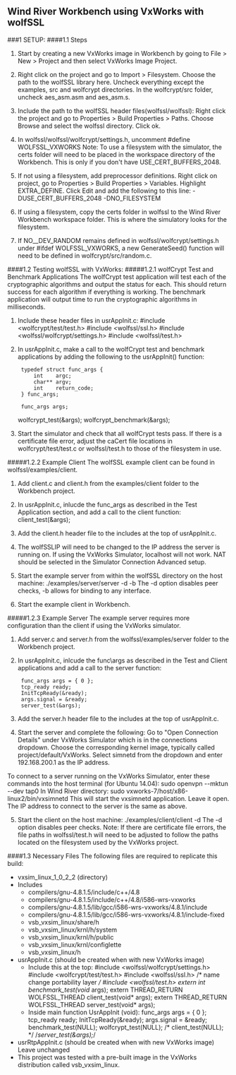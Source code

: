 ## Wind River Workbench using VxWorks with wolfSSL
###1 SETUP:
####1.1 Steps
1. Start by creating a new VxWorks image in Workbench by going to File > New >
Project and then select VxWorks Image Project.

2. Right click on the project and go to Import > Filesystem. Choose the path
to the wolfSSL library here. Uncheck everything except the examples, src and 
wolfcrypt directories.
In the wolfcrypt/src folder, uncheck aes\_asm.asm and aes\_asm.s.

3. Include the path to the wolfSSL header files(wolfssl/wolfssl):
Right click the project and go to Properties > Build Properties > Paths.
 Choose Browse and select the wolfssl directory. Click ok.

4. In wolfssl/wolfssl/wolfcrypt/settings.h, uncomment
    #define WOLFSSL_VXWORKS
Note: To use a filesystem with the simulator, the certs folder will need to be 
placed in the workspace directory of the Workbench. This is only if you don't 
have USE\_CERT\_BUFFERS\_2048.

5. If not using a filesystem, add preprocessor definitions.
Right click on project, go to Properties > Build Properties > Variables.
Highlight EXTRA\_DEFINE. Click Edit and add the following to this line:
-DUSE\_CERT\_BUFFERS\_2048 -DNO\_FILESYSTEM

6. If using a filesystem, copy the certs folder in wolfssl to the Wind River
Workbench workspace folder. This is where the simulatory looks for the filesystem.

7. If NO\_\_DEV\_RANDOM remains defined in wolfssl/wolfcrypt/settings.h under
\#ifdef WOLFSSL\_VXWORKS, a new GenerateSeed() function will need to be defined
in wolfcrypt/src/random.c.

####1.2 Testing wolfSSL with VxWorks:
#####1.2.1 wolfCrypt Test and Benchmark Applications
The wolfCrypt test application will test each of the cryptographic algorithms
and output the status for each. This should return success for each algorithm
if everything is working. The benchmark application will output time to run
the cryptographic algorithms in milliseconds.

1. Include these header files in usrAppInit.c:
        #include <wolfcrypt/test/test.h>
        #include <wolfssl/ssl.h>
        #include <wolfssl/wolfcrypt/settings.h>
        #include <wolfssl/test.h>

2. In usrAppInit.c, make a call to the wolfCrypt test and benchmark applications 
by adding the following to the usrAppInit() function:

        typedef struct func_args {
            int    argc;
            char** argv;
            int    return_code;
        } func_args;

        func_args args;

    wolfcrypt_test(&args);
    wolfcrypt_benchmark(&args);

3. Start the simulator and check that all wolfCrypt tests pass. If there is a
certificate file error, adjust the caCert file locations in
wolfcrypt/test/test.c or wolfssl/test.h to those of the filesystem in use.

#####1.2.2 Example Client
The wolfSSL example client can be found in wolfssl/examples/client.

1. Add client.c and client.h from the examples/client folder to the Workbench
project.

2. In usrAppInit.c, inlucde the func\_args as described in the Test Application
section, and add a call to the client function:
    client_test(&args);

3. Add the client.h header file to the includes at the top of usrAppInit.c.

4. The wolfSSLIP will need to be changed to the IP address the server is
running on. If using the VxWorks Simulator, localhost will not work. NAT should
be selected in the Simulator Connection Advanced setup.

5. Start the example server from within the wolfSSL directory on the host
machine:
    ./examples/server/server -d -b
The -d option disables peer checks, -b allows for binding to any interface.

6. Start the example client in Workbench.

#####1.2.3 Example Server
The example server requires more configuration than the client if using the
VxWorks simulator.

1. Add server.c and server.h from the wolfssl/examples/server folder to the
Workbench project.

2. In usrAppInit.c, inlcude the func\args as described in the Test and Client
applications and add a call to the server function:
    
        func_args args = { 0 };
        tcp_ready ready;
        InitTcpReady(&ready);
        args.signal = &ready;
        server_test(&args);

3. Add the server.h header file to the includes at the top of usrAppInit.c.

4. Start the server and complete the following:
Go to "Open Connection Details" under VxWorks Simulator which is in the connections
dropdown. Choose the corresponding kernel image, typically called
project/default/VxWorks. Select simnetd from the dropdown and enter
192.168.200.1 as the IP address.

To connect to a server running on the VxWorks Simulator, enter these commands
into the host terminal (for Ubuntu 14.04):
    sudo openvpn --mktun --dev tap0
In Wind River directory:
    sudo vxworks-7/host/x86-linux2/bin/vxsimnetd
This will start the vxsimnetd application. Leave it open. The IP address to
connect to the server is the same as above.

5. Start the client on the host machine:
    ./examples/client/client -d
The -d option disables peer checks.
Note: If there are certificate file errors, the file paths in wolfssl/test.h
will need to be adjusted to follow the paths located on the filesystem used
by the VxWorks project.

####1.3 Necessary Files
The following files are required to replicate this build:
* vxsim\_linux\_1\_0\_2\_2 (directory)
* Includes
    * compilers/gnu-4.8.1.5/include/c++/4.8
    * compilers/gnu-4.8.1.5/include/c++/4.8/i586-wrs-vxworks
    * compilers/gnu-4.8.1.5/lib/gcc/i586-wrs-vxworks/4.8.1/include
    * compilers/gnu-4.8.1.5/lib/gcc/i586-wrs-vxworks/4.8.1/include-fixed
    * vsb\_vxsim\_linux/share/h
    * vsb\_vxsim\_linux/krnl/h/system
    * vsb\_vxsim\_linux/krnl/h/public
    * vsb\_vxsim\_linux/krnl/configlette
    * vsb\_vxsim\_linux/h
* usrAppInit.c (should be created when with new VxWorks image)
    * Include this at the top:
        #include <wolfssl/wolfcrypt/settings.h>
        #include <wolfcrypt/test/test.h>
        #include <wolfssl/ssl.h> /* name change portability layer */
        #include <wolfssl/test.h>
        extern int benchmark_test(void* args);
        extern THREAD\_RETURN WOLFSSL\_THREAD client\_test(void* args);
        extern THREAD\_RETURN WOLFSSL\_THREAD server\_test(void* args);
    * Inside main function UsrAppInit (void):
        func\_args args = { 0 };
        tcp\_ready ready;
        InitTcpReady(&ready);
        args.signal = &ready;
        benchmark\_test(NULL);
        wolfcrypt\_test(NULL);
        /* client\_test(NULL); */
        /*server\_test(&args);*/
* usrRtpAppInit.c (should be created when with new VxWorks image)
    Leave unchanged
* This project was tested with a pre-built image in the VxWorks distribution
called vsb\_vxsim\_linux.

